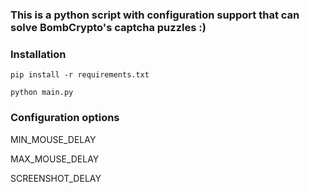 ### This is a python script with configuration support that can solve BombCrypto's captcha puzzles :)

### Installation

`pip install -r requirements.txt`

`python main.py`

### Configuration options

MIN_MOUSE_DELAY

MAX_MOUSE_DELAY

SCREENSHOT_DELAY


